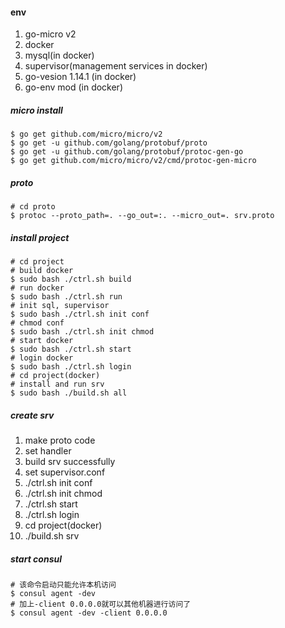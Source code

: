 #### env
1. go-micro v2
3. docker
2. mysql(in docker)
4. supervisor(management services in docker)
5. go-vesion 1.14.1 (in docker)
6. go-env mod (in docker)

##### micro install
```
$ go get github.com/micro/micro/v2
$ go get -u github.com/golang/protobuf/proto
$ go get -u github.com/golang/protobuf/protoc-gen-go
$ go get github.com/micro/micro/v2/cmd/protoc-gen-micro
```
##### proto
```
# cd proto
$ protoc --proto_path=. --go_out=:. --micro_out=. srv.proto
```
##### install project
```
# cd project
# build docker
$ sudo bash ./ctrl.sh build
# run docker
$ sudo bash ./ctrl.sh run
# init sql, supervisor
$ sudo bash ./ctrl.sh init conf
# chmod conf
$ sudo bash ./ctrl.sh init chmod
# start docker
$ sudo bash ./ctrl.sh start
# login docker
$ sudo bash ./ctrl.sh login
# cd project(docker)
# install and run srv
$ sudo bash ./build.sh all
```
##### create srv
1. make proto code
2. set handler
3. build srv successfully
4. set supervisor.conf
5. ./ctrl.sh init conf
6. ./ctrl.sh init chmod
7. ./ctrl.sh start
8. ./ctrl.sh login
9. cd project(docker)
10. ./build.sh srv

##### start consul
```
# 该命令启动只能允许本机访问
$ consul agent -dev
# 加上-client 0.0.0.0就可以其他机器进行访问了
$ consul agent -dev -client 0.0.0.0
```